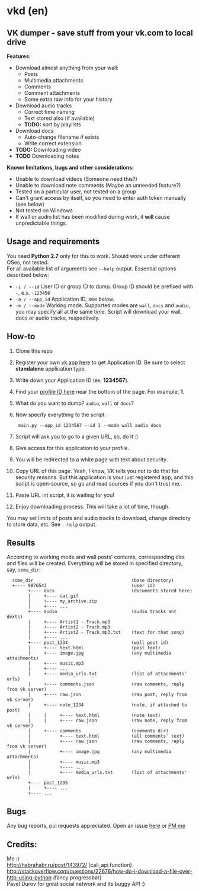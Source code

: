 vkd (en)
===

VK dumper - save stuff from your vk.com to local drive
---

**Features:**

* Download almost anything from your wall:
    * Posts
    * Multimedia attachments
    * Comments
    * Comment attachments
    * Some extra raw info for your history
* Download audio tracks
    * Correct fime naming
    * Text stored also (if available)
    * **TODO:** sort by playlists
* Download docs
    * Auto-change filename if exists
    * Write correct extension
* **TODO:** Downloading video 
* **TODO** Downloading notes

**Known limitations, bugs and other considerations:**

* Unable to download videos (Someone need this?)
* Unable to download note comments (Maybe an unneeded feature?)
* Tested on a particular user, not tested on a group
* Can't grant access by itself, so you need to enter auth token manually (see below)
* Not tested on Windows
* If wall or audio list has been modified during work, it **will** cause unpredictable things.

Usage and requirements
---
You need **Python 2.7** only for this to work. Should work under different OSes, not tested.  
For all available list of arguments see `--help` output.
Essential options described below:
* `-i / --id`    User ID or group ID to dump. Group ID should be prefixed with `-`, e.x. `-123456`
* `-a / --app_id`	Application ID, see below.
* `-m / --mode` Working mode. Supported modes are `wall`, `docs` and `audio`, you may specify all at the same time. Script will download your wall, docs or audio tracks, respectively.

How-to
---
1. Clone this repo
2. Register your own [vk app here](https://vk.com/editapp?act=create) to get Application ID. Be sure to select **standalone** application type.
3. Write down your Application ID (ex. **1234567**).
4. Find your [profile ID here](https://vk.com/settings) near the bottom of the page. For example, **1**.
5. What do you want to dump? `audio`, `wall` or `docs`?
6. Now specify everything to the script:

        main.py --app_id 1234567 --id 1 --mode wall audio docs

7. Script will ask you to go to a given URL, so, do it :)
8. Give access for this application to your profile.
9. You will be redirected to a white page with text about security.
10. Copy URL of this page. Yeah, I know, VK tells you not to do that for security reasons. But this application is your just registered app, and this script is open-source, so go and read sources if you don't trust me..
11. Paste URL int script, it is waiting for you!
12. Enjoy downloading process. This will take a lot of time, though.

You may set limits of posts and audio tracks to download, change directory to store data, etc. See `--help` output.

Results
---
According to working mode and wall posts' contents, corresponding dirs and files will be created.
Everything will be stored in specified directory, say, `some_dir`:
   
      some_dir                                     (base directory)
      +---- 9876543                                (user id)
            +---- docs                             (documents stored here)
            |     +---- cat.gif
            |     +---- my_archive.zip
            |     +---- ...
            +---- audio                            (audio tracks ant dexts)
            |     +---- Artist1 - Track.mp3
            |     +---- Artist2 - Track.mp3
            |     +---- Artist2 - Track.mp3.txt    (text for that song)
            |     +---- ...
            +---- post_1234                        (wall post id)
            |     +---- text.html                  (post text)
            |     +---- image.jpg                  (any multimedia attachments)
            |     +---- music.mp3                  
            |     +---- ...
            |     +---- media_urls.txt             (list of attachments' urls)
            |     +---- comments.json              (raw comments, reply from vk server)
            |     +---- raw.json                   (raw post, reply from vk server)
            |     +---- note_1234                  (note, if attached to post)
            |     |     +---- text.html            (note text)
            |     |     +---- raw.json             (raw note, reply from vk server)
            |     +---- comments                   (comments dir)
            |           +---- text.html            (all comments' text)
            |           +---- raw.json             (raw comments, reply from vk server)
            |           +---- image.jpg            (any multimedia attachments)
            |           +---- music.mp3                  
            |           +---- ...
            |           +---- media_urls.txt       (list of attachments' urls)
            +---- post_1235
            |     +---- ...
            +---- ...
                        


Bugs
---
Any bug reports, pul requests appreciated. Open an issue [here](https://github.com/Rast1234/vkd/issues) or [PM me](https://vk.com/rast1234)

Credits:
---

Me :)  
http://habrahabr.ru/post/143972/ (call_api function)  
http://stackoverflow.com/questions/22676/how-do-i-download-a-file-over-http-using-python (fancy progressbar)  
Pavel Durov for great social network and its buggy API :)  
    
